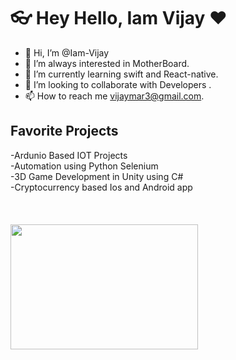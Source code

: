 # 👓 Hey Hello,  Iam Vijay ❤️ 

- 👋 Hi, I’m @Iam-Vijay
- 👀 I’m always interested in MotherBoard.
- 🌱 I’m currently learning swift and React-native.
- 💞️ I’m looking to collaborate with Developers .
- 📫 How to reach me vijaymar3@gmail.com.


<h2> Favorite Projects </h2>
 -Ardunio Based IOT Projects </br>
 -Automation using Python Selenium </br>
 -3D Game Development in Unity using C# </br>
 -Cryptocurrency based Ios and Android app </br>
 </br>
 </br>
</br>
<img src="https://media.giphy.com/media/BKZt40Ap7PEdVfGqC4/giphy.gif" width="300" height="200" />

<!---
Iam-Vijay/Iam-Vijay is a ✨ special ✨ repository because its `README.md` (this file) appears on your GitHub profile.
You can click the Preview link to take a look at your changes.
--->
